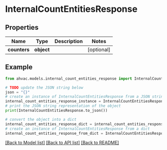 # InternalCountEntitiesResponse


## Properties

Name | Type | Description | Notes
------------ | ------------- | ------------- | -------------
**counters** | **object** |  | [optional] 

## Example

```python
from ahvac.models.internal_count_entities_response import InternalCountEntitiesResponse

# TODO update the JSON string below
json = "{}"
# create an instance of InternalCountEntitiesResponse from a JSON string
internal_count_entities_response_instance = InternalCountEntitiesResponse.from_json(json)
# print the JSON string representation of the object
print(InternalCountEntitiesResponse.to_json())

# convert the object into a dict
internal_count_entities_response_dict = internal_count_entities_response_instance.to_dict()
# create an instance of InternalCountEntitiesResponse from a dict
internal_count_entities_response_from_dict = InternalCountEntitiesResponse.from_dict(internal_count_entities_response_dict)
```
[[Back to Model list]](../README.md#documentation-for-models) [[Back to API list]](../README.md#documentation-for-api-endpoints) [[Back to README]](../README.md)


